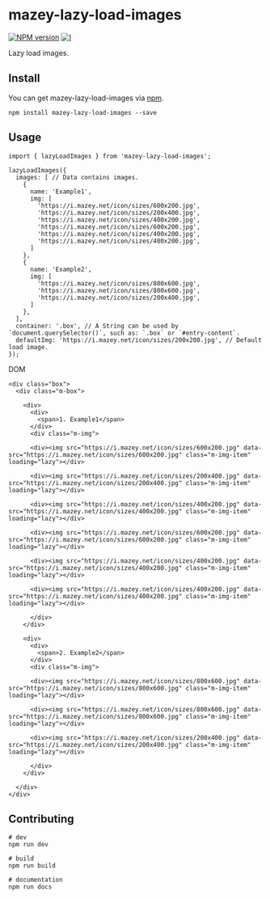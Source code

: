 # mazey-lazy-load-images

[![NPM version][npm-image]][npm-url]
[![l][l-image]][l-url]

[npm-image]: https://img.shields.io/npm/v/mazey-lazy-load-images
[npm-url]: https://npmjs.org/package/mazey-lazy-load-images
[l-image]: https://img.shields.io/npm/l/mazey-lazy-load-images
[l-url]: https://github.com/chengchuu/mazey-lazy-load-images

Lazy load images.

## Install

You can get mazey-lazy-load-images via [npm](https://www.npmjs.com/package/mazey-lazy-load-images).

```
npm install mazey-lazy-load-images --save
```

## Usage

```
import { lazyLoadImages } from 'mazey-lazy-load-images';

lazyLoadImages({
  images: [ // Data contains images.
    {
      name: 'Example1',
      img: [
        'https://i.mazey.net/icon/sizes/600x200.jpg',
        'https://i.mazey.net/icon/sizes/200x400.jpg',
        'https://i.mazey.net/icon/sizes/400x200.jpg',
        'https://i.mazey.net/icon/sizes/600x200.jpg',
        'https://i.mazey.net/icon/sizes/400x200.jpg',
        'https://i.mazey.net/icon/sizes/400x200.jpg',
      ]
    },
    {
      name: 'Example2',
      img: [
        'https://i.mazey.net/icon/sizes/800x600.jpg',
        'https://i.mazey.net/icon/sizes/800x600.jpg',
        'https://i.mazey.net/icon/sizes/200x400.jpg',
      ]
    },
  ],
  container: '.box', // A String can be used by `document.querySelector()`, such as: `.box` or `#entry-content`.
  defaultImg: 'https://i.mazey.net/icon/sizes/200x200.jpg', // Default load image.
});
```

DOM

```
<div class="box">
  <div class="m-box">
    
    <div>
      <div>
        <span>1. Example1</span>
      </div>
      <div class="m-img">
        
      <div><img src="https://i.mazey.net/icon/sizes/600x200.jpg" data-src="https://i.mazey.net/icon/sizes/600x200.jpg" class="m-img-item" loading="lazy"></div>
    
      <div><img src="https://i.mazey.net/icon/sizes/200x400.jpg" data-src="https://i.mazey.net/icon/sizes/200x400.jpg" class="m-img-item" loading="lazy"></div>
    
      <div><img src="https://i.mazey.net/icon/sizes/400x200.jpg" data-src="https://i.mazey.net/icon/sizes/400x200.jpg" class="m-img-item" loading="lazy"></div>
    
      <div><img src="https://i.mazey.net/icon/sizes/600x200.jpg" data-src="https://i.mazey.net/icon/sizes/600x200.jpg" class="m-img-item" loading="lazy"></div>
    
      <div><img src="https://i.mazey.net/icon/sizes/400x200.jpg" data-src="https://i.mazey.net/icon/sizes/400x200.jpg" class="m-img-item" loading="lazy"></div>
    
      <div><img src="https://i.mazey.net/icon/sizes/400x200.jpg" data-src="https://i.mazey.net/icon/sizes/400x200.jpg" class="m-img-item" loading="lazy"></div>
    
      </div>
    </div>
  
    <div>
      <div>
        <span>2. Example2</span>
      </div>
      <div class="m-img">
        
      <div><img src="https://i.mazey.net/icon/sizes/800x600.jpg" data-src="https://i.mazey.net/icon/sizes/800x600.jpg" class="m-img-item" loading="lazy"></div>
    
      <div><img src="https://i.mazey.net/icon/sizes/800x600.jpg" data-src="https://i.mazey.net/icon/sizes/800x600.jpg" class="m-img-item" loading="lazy"></div>
    
      <div><img src="https://i.mazey.net/icon/sizes/200x400.jpg" data-src="https://i.mazey.net/icon/sizes/200x400.jpg" class="m-img-item" loading="lazy"></div>
    
      </div>
    </div>
  
  </div>
</div>
```

## Contributing

```
# dev
npm run dev

# build
npm run build

# documentation
npm run docs
```

